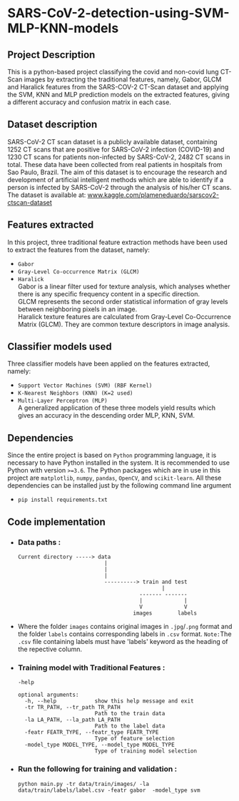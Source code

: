 # SARS-CoV-2-detection-using-SVM-MLP-KNN-models

## Project Description
This is a python-based project classifying the covid and non-covid lung CT-Scan images by extracting the traditional features, namely, Gabor, GLCM and Haralick features from the SARS-COV-2 CT-Scan dataset and applying the SVM, KNN and MLP prediction models on the extracted features, giving a different accuracy and confusion matrix in each case.

## Dataset description
SARS-CoV-2 CT scan dataset is a publicly available dataset, containing 1252 CT scans that are positive for SARS-CoV-2 infection (COVID-19) and 1230 CT scans for patients non-infected by SARS-CoV-2, 2482 CT scans in total. These data have been collected from real patients in hospitals from Sao Paulo, Brazil. The aim of this dataset is to encourage the research and development of artificial intelligent methods which are able to identify if a person is infected by SARS-CoV-2 through the analysis of his/her CT scans. The dataset is available at:
www.kaggle.com/plameneduardo/sarscov2-ctscan-dataset

## Features extracted
In this project, three traditional feature extraction methods have been used to extract the features from the dataset, namely:  
- `Gabor`  
-	`Gray-Level Co-occurrence Matrix (GLCM)`  
-	`Haralick`  
Gabor is a linear filter used for texture analysis, which analyses whether there is any specific frequency content in a specific direction.  
GLCM represents the second order statistical information of gray levels between neighboring pixels in an image.  
Haralick texture features are calculated from Gray-Level Co-Occurrence Matrix (GLCM). They are common texture descriptors in image analysis.

## Classifier models used
Three classifier models have been applied on the features extracted, namely:  
-	`Support Vector Machines (SVM) (RBF Kernel)`  
-	`K-Nearest Neighbors (KNN) (K=2 used)`  
-	`Multi-Layer Perceptron (MLP)`  
A generalized application of these three models yield results which gives an accuracy in the descending order MLP, KNN, SVM.

## Dependencies
Since the entire project is based on `Python` programming language, it is necessary to have Python installed in the system. It is recommended to use Python with version `>=3.6`.
The Python packages which are in use in this project are  `matplotlib`, `numpy`, `pandas`, `OpenCV`, and `scikit-learn`. All these dependencies can be installed just by the following command line argument
- `pip install requirements.txt`

## Code implementation
- ### Data paths :
      Current directory -----> data
                                 |
                                 |
                                 |               
                                 ----------> train and test 
                                                   |
                                            ------- -------
                                            |             |
                                            V             V
                                          images        labels
                               
- Where the folder `images` contains original images in `.jpg`/`.png` format and the folder `labels` contains corresponding labels in `.csv` format. 
  `Note:`The `.csv` file containing labels must have 'labels' keyword as the heading of the repective column.                                          
                                          
                                       
- ### Training model with Traditional Features :
      -help

      optional arguments:
        -h, --help            show this help message and exit
        -tr TR_PATH, --tr_path TR_PATH
                              Path to the train data
        -la LA_PATH, --la_path LA_PATH
                              Path to the label data
        -featr FEATR_TYPE, --featr_type FEATR_TYPE
                              Type of feature selection
        -model_type MODEL_TYPE, --model_type MODEL_TYPE
                              Type of training model selection
        
-  ### Run the following for training and validation :
  
      `python main.py -tr data/train/images/ -la data/train/labels/label.csv -featr gabor  -model_type svm`
